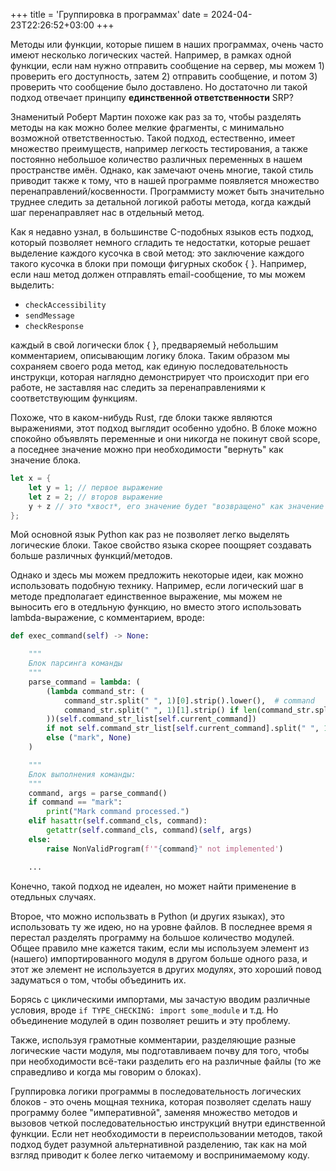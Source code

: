 +++
title = 'Группировка в программах'
date = 2024-04-23T22:26:52+03:00
+++

Методы или функции, которые пишем в наших программах, очень часто имеют несколько логических частей.
Например, в рамках одной функции, если нам нужно отправить сообщение на сервер, мы можем 1) проверить его доступность, затем 2) отправить сообщение, и потом 3) проверить что сообщение было доставлено.
Но достаточно ли такой подход отвечает принципу **единственной ответственности** SRP?

Знаменитый Роберт Мартин похоже как раз за то, чтобы разделять методы на как можно более мелкие фрагменты, с минимально возможной ответственностью.
Такой подход, естественно, имеет множество преимуществ, например легкость тестирования, а также постоянно небольшое количество различных переменных в нашем пространстве имён.
Однако, как замечают очень многие, такой стиль приводит также к тому, что в нашей программе появляется множество перенаправлений/косвенности.
Программисту может быть значительно труднее следить за детальной логикой работы метода, когда каждый шаг перенаправляет нас в отдельный метод.

Как я недавно узнал, в большинстве C-подобных языков есть подход, который позволяет немного сгладить те недостатки, которые решает выделение каждого кусочка в свой метод:
это заключение каждого такого кусочка в блоки при помощи фигурных скобок { }.
Например, если наш метод должен отправлять email-сообщение, то мы можем выделить:

- `checkAccessibility`
- `sendMessage`
- `checkResponse`

каждый в свой логически блок { }, предваряемый небольшим комментарием, описывающим логику блока.
Таким образом мы сохраняем своего рода метод, как единую последовательность инструкци, которая наглядно демонстрирует что происходит при его работе,
не заставляя нас следить за перенаправлениями к соответствующим функциям.

Похоже, что в каком-нибудь Rust, где блоки также являются выражениями, этот подход выглядит особенно удобно.
В блоке можно спокойно объявлять переменные и они никогда не покинут свой scope, а поседнее значение можно при необходимости "вернуть" как значение блока.

```rs
let x = {
    let y = 1; // первое выражение
    let z = 2; // второв выражение
    y + z // это *хвост*, его значение будет "возвращено" как значение выражения
};
```

Мой основной язык Python как раз не позволяет легко выделять логические блоки. 
Такое свойство языка скорее поощряет создавать больше различных функций/методов.

Однако и здесь мы можем предложить некоторые идеи, как можно использовать подобную технику.
Например, если логический шаг в методе предполагает единственное выражение, мы можем не выносить его в отедльную функцию, но
вместо этого использовать lambda-выражение, с комментарием, вроде:

```python
def exec_command(self) -> None:

    """
    Блок парсинга команды
    """
    parse_command = lambda: (
        (lambda command_str: (
            command_str.split(" ", 1)[0].strip().lower(),  # command
            command_str.split(" ", 1)[1].strip() if len(command_str.split(" ", 1)) > 1 else None  # args
        ))(self.command_str_list[self.current_command])
        if not self.command_str_list[self.current_command].split(" ", 1)[0].strip().lower().endswith(":")
        else ("mark", None)
    )

    """
    Блок выполнения команды:
    """
    command, args = parse_command()
    if command == "mark":
        print("Mark command processed.")
    elif hasattr(self.command_cls, command):
        getattr(self.command_cls, command)(self, args)
    else:
        raise NonValidProgram(f'"{command}" not implemented')

    ...
```

Конечно, такой подход не идеален, но может найти применение в отедльных случаях.

Второе, что можно использвать в Python (и других языках), это использовать ту же идею, но на уровне файлов.
В последнее время я перестал разделять программу на большое количество модулей.
Общее правило мне кажется таким, если мы используем элемент из (нашего) импортированного модуля в другом больше
одного раза, и этот же элемент не используется в других модулях, это хороший повод задуматься о том, чтобы объединить их.

Борясь с циклическими импортами, мы зачастую вводим различные условия, вроде `if TYPE_CHECKING: import some_module` и т.д.
Но объединение модулей в один позволяет решить и эту проблему.

Также, используя грамотные комментарии, разделяющие разные логические части модуля, мы подготавливаем почву для того, чтобы при необходимости
всё-таки разделить его на различные файлы (то же справедливо и когда мы говорим о блоках).

Группировка логики программы в последовательность логических блоков - это очень мощная техника,
которая позволяет сделать нашу программу более "императивной",
заменяя множество методов и вызовов четкой последовательностью инструкций внутри единственной функции.
Если нет необходимости в переиспользовании методов, такой подход будет разумной альтернативной разделению, так как на мой взгляд приводит к более легко читаемому и воспринимаемому коду.
